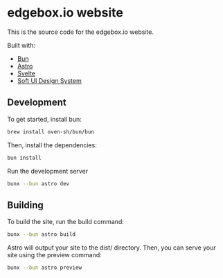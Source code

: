 # edgebox.io website

This is the source code for the edgebox.io website.

Built with: 

- [Bun](https://bun.sh/)
- [Astro](https://astro.build/)
- [Svelte](https://svelte.dev/)
- [Soft UI Design System](https://github.com/creativetimofficial/soft-ui-design-system)

## Development

To get started, install bun:

```bash
brew install oven-sh/bun/bun
```

Then, install the dependencies:

```bash
bun install
```

Run the development server
```bash
bunx --bun astro dev
```

## Building

To build the site, run the build command:

```bash
bunx --bun astro build
```

Astro will output your site to the dist/ directory. Then, you can serve your site using the preview command:

```bash
bunx --bun astro preview
```